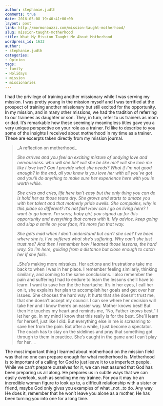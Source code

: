 ```yaml
---
author: stephanie.judth
comments: true
date: 2016-05-08 19:40:41+00:00
layout: post
link: http://mormonbuzzz.com/mission-taught-motherhood/
slug: mission-taught-motherhood
title: What My Mission Taught Me About Motherhood
wordpress_id: 1633
author:
- stephanie.judth
categories:
- Opinion
tags:
- family
- Holidays
- mission
- missionaries
---
```


I had the privilege of training another missionary while I was serving my mission. I was pretty young in the mission myself and I was terrified at the prospect of training another missionary but still excited for the opportunity. In my mission, and in many other missions, we had the tradition of referring to our trainees as daughter or son. They, in turn, refer to us trainers as mom or dad. It’s remarkable how these seemingly meaningless titles gave you a very unique perspective on your role as a trainer. I’d like to describe to you some of the insights I received about motherhood in my time as a trainer. These are excerpts taken directly from my mission journal. 


<blockquote>_A reflection on motherhood_



_She arrives and you feel an exciting mixture of undying love and nervousness. who will she be? will she be like me? will she love me like I love her? Can I provide what she needs? What if I’m not good enough? In the end, all you know is you love her with all you’ve got and you’ll do anything to make sure her experience here with you is worth while._



_She cries and cries, life here isn’t easy but the only thing you can do is hold her as those tears dry. She grows and starts to amaze you with her talent and that motherly pride swells. She complains, why is this place so different? It’s not fair! How can I go on living here? I want to go home. I’m sorry, baby girl, you signed up for this opportunity and everything that comes with it. My advice, keep going and slap a smile on your face; It’s more fun that way._



_She gets mad when I don’t understand but can’t she see? I’ve been where she is, I’ve suffered what she’s suffering. Why can’t she just trust me? And then I remember how I learned those lessons, the hard way. So i’m here, guiding from a distance but close enough to catch her if she falls._



_She’s making more mistakes. Her actions and frustrations take me back to when I was in her place. I remember feeling similarly, thinking similarly, and coming to the same conclusions. I also remember the pain and suffering I had to endure to learn the lessons she’ll have to learn. I want to save her the the heartache. It’s in her eyes, I call her on it, she explains her plan to accomplish her goals and get over her issues. She chooses the hard way. It hurts that she doesn’t trust me, that she doesn’t accept my council. I can see where her decision will take her and I know there’s an easier way. Mother knows best! But then He touches my heart and reminds me, “No, Father knows best.” I let her go. In my mind I know that this really is for the best. She’ll learn for herself, just like I did. But everything else in me is screaming to save her from the pain. But after a while, I just become a spectator. The coach has to stay on the sidelines and pray that something got through to them in practice. She’s caught in the game and I can’t play for her.  _</blockquote>


The most important thing I learned about motherhood on the mission field was that no one can prepare enough for what motherhood is. Motherhood is to important of a calling for God to just leave it to us imperfect people. While we can’t prepare ourselves for it, we can rest assured that God has been preparing us all along. He prepares us in subtle ways that we can easily overlook, such as sending me my trainee. For you it may be an incredible woman figure to look up to, a difficult relationship with a sister or friend, maybe God only gives you examples of what _not _to do. Any way He does it, remember that he won’t leave you alone as a mother, He has been turning you into one for a long time. 
